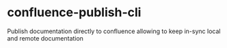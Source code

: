 # confluence-publish-cli
Publish documentation directly to confluence allowing to keep in-sync local and remote documentation
